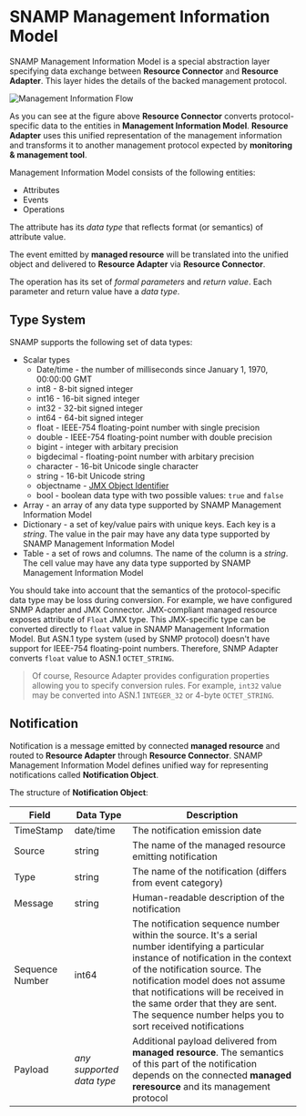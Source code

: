 SNAMP Management Information Model
====
SNAMP Management Information Model is a special abstraction layer specifying data exchange between **Resource Connector** and **Resource Adapter**. This layer hides the details of the backed management protocol.

![Management Information Flow](/images/inform-flow.png)

As you can see at the figure above **Resource Connector** converts protocol-specific data to the entities in **Management Information Model**. **Resource Adapter** uses this unified representation of the management information and transforms it to another management protocol expected by **monitoring & management tool**.

Management Information Model consists of the following entities:
* Attributes
* Events
* Operations

The attribute has its _data type_ that reflects format (or semantics) of attribute value.

The event emitted by **managed resource** will be translated into the unified object and delivered to **Resource Adapter** via **Resource Connector**.

The operation has its set of _formal parameters_ and _return value_. Each parameter and return value have a _data type_.

## Type System
SNAMP supports the following set of data types:
* Scalar types
  * Date/time - the number of milliseconds since January 1, 1970, 00:00:00 GMT
  * int8 - 8-bit signed integer
  * int16 - 16-bit signed integer
  * int32 - 32-bit signed integer
  * int64 - 64-bit signed integer
  * float - IEEE-754 floating-point number with single precision
  * double - IEEE-754 floating-point number with double precision
  * bigint - integer with arbitary precision
  * bigdecimal - floating-point number with arbitary precision
  * character - 16-bit Unicode single character
  * string - 16-bit Unicode string
  * objectname - [JMX Object Identifier](http://www.oracle.com/technetwork/java/javase/tech/best-practices-jsp-136021.html#mozTocId509360)
  * bool - boolean data type with two possible values: `true` and `false`
* Array - an array of any data type supported by SNAMP Management Information Model
* Dictionary - a set of key/value pairs with unique keys. Each key is a _string_. The value in the pair may have any data type supported by SNAMP Management Information Model
* Table - a set of rows and columns. The name of the column is a _string_. The cell value may have any data type supported by SNAMP Management Information Model

You should take into account that the semantics of the protocol-specific data type may be loss during conversion. For example, we have configured SNMP Adapter and JMX Connector. JMX-compliant managed resource exposes attribute of `Float` JMX type. This JMX-specific type can be converted directly to `float` value in SNAMP Management Information Model. But ASN.1 type system (used by SNMP protocol) doesn't have support for IEEE-754 floating-point numbers. Therefore, SNMP Adapter converts `float` value to ASN.1 `OCTET_STRING`.  
> Of course, Resource Adapter provides configuration properties allowing you to specify conversion rules. For example, `int32` value may be converted into ASN.1 `INTEGER_32` or 4-byte `OCTET_STRING`.

## Notification
Notification is a message emitted by connected **managed resource** and routed to **Resource Adapter** through **Resource Connector**. SNAMP Management Information Model defines unified way for representing notifications called **Notification Object**.

The structure of **Notification Object**:

Field | Data Type | Description
---- | ---- | ----
TimeStamp | date/time | The notification emission date
Source | string | The name of the managed resource emitting notification
Type | string | The name of the notification (differs from event category)
Message | string | Human-readable description of the notification
Sequence Number | int64 | The notification sequence number within the source. It's a serial number identifying a particular instance of notification in the context of the notification source. The notification model does not assume that notifications will be received in the same order that they are sent. The sequence number helps you to sort received notifications
Payload | _any supported data type_ | Additional payload delivered from **managed resource**. The semantics of this part of the notification depends on the connected **managed reresource** and its management protocol
